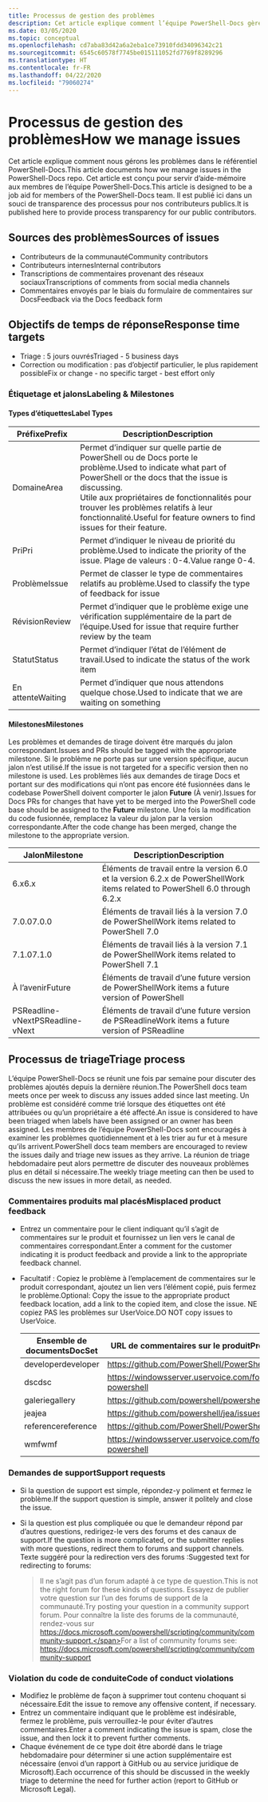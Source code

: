 ```yaml
---
title: Processus de gestion des problèmes
description: Cet article explique comment l’équipe PowerShell-Docs gère les demandes de tirage (pull request).
ms.date: 03/05/2020
ms.topic: conceptual
ms.openlocfilehash: cd7aba83d42a6a2eba1ce73910fdd34096342c21
ms.sourcegitcommit: 6545c60578f7745be015111052fd7769f8289296
ms.translationtype: HT
ms.contentlocale: fr-FR
ms.lasthandoff: 04/22/2020
ms.locfileid: "79060274"
---
```

# <a name="how-we-manage-issues"></a><span data-ttu-id="1e5a3-103">Processus de gestion des problèmes</span><span class="sxs-lookup"><span data-stu-id="1e5a3-103">How we manage issues</span></span>

<span data-ttu-id="1e5a3-104">Cet article explique comment nous gérons les problèmes dans le référentiel PowerShell-Docs.</span><span class="sxs-lookup"><span data-stu-id="1e5a3-104">This article documents how we manage issues in the PowerShell-Docs repo.</span></span> <span data-ttu-id="1e5a3-105">Cet article est conçu pour servir d’aide-mémoire aux membres de l’équipe PowerShell-Docs.</span><span class="sxs-lookup"><span data-stu-id="1e5a3-105">This article is designed to be a job aid for members of the PowerShell-Docs team.</span></span> <span data-ttu-id="1e5a3-106">Il est publié ici dans un souci de transparence des processus pour nos contributeurs publics.</span><span class="sxs-lookup"><span data-stu-id="1e5a3-106">It is published here to provide process transparency for our public contributors.</span></span>

## <a name="sources-of-issues"></a><span data-ttu-id="1e5a3-107">Sources des problèmes</span><span class="sxs-lookup"><span data-stu-id="1e5a3-107">Sources of issues</span></span>

- <span data-ttu-id="1e5a3-108">Contributeurs de la communauté</span><span class="sxs-lookup"><span data-stu-id="1e5a3-108">Community contributors</span></span>
- <span data-ttu-id="1e5a3-109">Contributeurs internes</span><span class="sxs-lookup"><span data-stu-id="1e5a3-109">Internal contributors</span></span>
- <span data-ttu-id="1e5a3-110">Transcriptions de commentaires provenant des réseaux sociaux</span><span class="sxs-lookup"><span data-stu-id="1e5a3-110">Transcriptions of comments from social media channels</span></span>
- <span data-ttu-id="1e5a3-111">Commentaires envoyés par le biais du formulaire de commentaires sur Docs</span><span class="sxs-lookup"><span data-stu-id="1e5a3-111">Feedback via the Docs feedback form</span></span>

## <a name="response-time-targets"></a><span data-ttu-id="1e5a3-112">Objectifs de temps de réponse</span><span class="sxs-lookup"><span data-stu-id="1e5a3-112">Response time targets</span></span>

- <span data-ttu-id="1e5a3-113">Triage : 5 jours ouvrés</span><span class="sxs-lookup"><span data-stu-id="1e5a3-113">Triaged - 5 business days</span></span>
- <span data-ttu-id="1e5a3-114">Correction ou modification : pas d’objectif particulier, le plus rapidement possible</span><span class="sxs-lookup"><span data-stu-id="1e5a3-114">Fix or change - no specific target - best effort only</span></span>

### <a name="labeling--milestones"></a><span data-ttu-id="1e5a3-115">Étiquetage et jalons</span><span class="sxs-lookup"><span data-stu-id="1e5a3-115">Labeling & Milestones</span></span>

#### <a name="label-types"></a><span data-ttu-id="1e5a3-116">Types d’étiquettes</span><span class="sxs-lookup"><span data-stu-id="1e5a3-116">Label Types</span></span>

|<span data-ttu-id="1e5a3-117">Préfixe</span><span class="sxs-lookup"><span data-stu-id="1e5a3-117">Prefix</span></span>  | <span data-ttu-id="1e5a3-118">Description</span><span class="sxs-lookup"><span data-stu-id="1e5a3-118">Description</span></span>                                                         |
|------- | --------------------------------------------------------------------|
|<span data-ttu-id="1e5a3-119">Domaine</span><span class="sxs-lookup"><span data-stu-id="1e5a3-119">Area</span></span>    | <span data-ttu-id="1e5a3-120">Permet d’indiquer sur quelle partie de PowerShell ou de Docs porte le problème.</span><span class="sxs-lookup"><span data-stu-id="1e5a3-120">Used to indicate what part of PowerShell or the docs that the issue is discussing.</span></span><br><span data-ttu-id="1e5a3-121">Utile aux propriétaires de fonctionnalités pour trouver les problèmes relatifs à leur fonctionnalité.</span><span class="sxs-lookup"><span data-stu-id="1e5a3-121">Useful for feature owners to find issues for their feature.</span></span>|
|<span data-ttu-id="1e5a3-122">Pri</span><span class="sxs-lookup"><span data-stu-id="1e5a3-122">Pri</span></span>     | <span data-ttu-id="1e5a3-123">Permet d’indiquer le niveau de priorité du problème.</span><span class="sxs-lookup"><span data-stu-id="1e5a3-123">Used to indicate the priority of the issue.</span></span> <span data-ttu-id="1e5a3-124">Plage de valeurs : 0-4.</span><span class="sxs-lookup"><span data-stu-id="1e5a3-124">Value range 0-4.</span></span>        |
|<span data-ttu-id="1e5a3-125">Problème</span><span class="sxs-lookup"><span data-stu-id="1e5a3-125">Issue</span></span>   | <span data-ttu-id="1e5a3-126">Permet de classer le type de commentaires relatifs au problème.</span><span class="sxs-lookup"><span data-stu-id="1e5a3-126">Used to classify the type of feedback for issue</span></span>                     |
|<span data-ttu-id="1e5a3-127">Révision</span><span class="sxs-lookup"><span data-stu-id="1e5a3-127">Review</span></span>  | <span data-ttu-id="1e5a3-128">Permet d’indiquer que le problème exige une vérification supplémentaire de la part de l’équipe.</span><span class="sxs-lookup"><span data-stu-id="1e5a3-128">Used for issue that require further review by the team</span></span>              |
|<span data-ttu-id="1e5a3-129">Statut</span><span class="sxs-lookup"><span data-stu-id="1e5a3-129">Status</span></span>  | <span data-ttu-id="1e5a3-130">Permet d’indiquer l’état de l’élément de travail.</span><span class="sxs-lookup"><span data-stu-id="1e5a3-130">Used to indicate the status of the work item</span></span>                        |
|<span data-ttu-id="1e5a3-131">En attente</span><span class="sxs-lookup"><span data-stu-id="1e5a3-131">Waiting</span></span> | <span data-ttu-id="1e5a3-132">Permet d’indiquer que nous attendons quelque chose.</span><span class="sxs-lookup"><span data-stu-id="1e5a3-132">Used to indicate that we are waiting on something</span></span>                   |

#### <a name="milestones"></a><span data-ttu-id="1e5a3-133">Milestones</span><span class="sxs-lookup"><span data-stu-id="1e5a3-133">Milestones</span></span>

<span data-ttu-id="1e5a3-134">Les problèmes et demandes de tirage doivent être marqués du jalon correspondant.</span><span class="sxs-lookup"><span data-stu-id="1e5a3-134">Issues and PRs should be tagged with the appropriate milestone.</span></span> <span data-ttu-id="1e5a3-135">Si le problème ne porte pas sur une version spécifique, aucun jalon n’est utilisé.</span><span class="sxs-lookup"><span data-stu-id="1e5a3-135">If the issue is not targeted for a specific version then no milestone is used.</span></span> <span data-ttu-id="1e5a3-136">Les problèmes liés aux demandes de tirage Docs et portant sur des modifications qui n’ont pas encore été fusionnées dans le codebase PowerShell doivent comporter le jalon **Future** (À venir).</span><span class="sxs-lookup"><span data-stu-id="1e5a3-136">Issues for Docs PRs for changes that have yet to be merged into the PowerShell code base should be assigned to the **Future** milestone.</span></span> <span data-ttu-id="1e5a3-137">Une fois la modification du code fusionnée, remplacez la valeur du jalon par la version correspondante.</span><span class="sxs-lookup"><span data-stu-id="1e5a3-137">After the code change has been merged, change the milestone to the appropriate version.</span></span>

|    <span data-ttu-id="1e5a3-138">Jalon</span><span class="sxs-lookup"><span data-stu-id="1e5a3-138">Milestone</span></span>     |                    <span data-ttu-id="1e5a3-139">Description</span><span class="sxs-lookup"><span data-stu-id="1e5a3-139">Description</span></span>                     |
| ---------------- | -------------------------------------------------- |
| <span data-ttu-id="1e5a3-140">6.x</span><span class="sxs-lookup"><span data-stu-id="1e5a3-140">6.x</span></span>              | <span data-ttu-id="1e5a3-141">Éléments de travail entre la version 6.0 et la version 6.2.x de PowerShell</span><span class="sxs-lookup"><span data-stu-id="1e5a3-141">Work items related to PowerShell 6.0 through 6.2.x</span></span> |
| <span data-ttu-id="1e5a3-142">7.0.0</span><span class="sxs-lookup"><span data-stu-id="1e5a3-142">7.0.0</span></span>            | <span data-ttu-id="1e5a3-143">Éléments de travail liés à la version 7.0 de PowerShell</span><span class="sxs-lookup"><span data-stu-id="1e5a3-143">Work items related to PowerShell 7.0</span></span>               |
| <span data-ttu-id="1e5a3-144">7.1.0</span><span class="sxs-lookup"><span data-stu-id="1e5a3-144">7.1.0</span></span>            | <span data-ttu-id="1e5a3-145">Éléments de travail liés à la version 7.1 de PowerShell</span><span class="sxs-lookup"><span data-stu-id="1e5a3-145">Work items related to PowerShell 7.1</span></span>               |
| <span data-ttu-id="1e5a3-146">À l’avenir</span><span class="sxs-lookup"><span data-stu-id="1e5a3-146">Future</span></span>           | <span data-ttu-id="1e5a3-147">Éléments de travail d’une future version de PowerShell</span><span class="sxs-lookup"><span data-stu-id="1e5a3-147">Work items a future version of PowerShell</span></span>          |
| <span data-ttu-id="1e5a3-148">PSReadline-vNext</span><span class="sxs-lookup"><span data-stu-id="1e5a3-148">PSReadline-vNext</span></span> | <span data-ttu-id="1e5a3-149">Éléments de travail d’une future version de PSReadline</span><span class="sxs-lookup"><span data-stu-id="1e5a3-149">Work items a future version of PSReadline</span></span>          |

## <a name="triage-process"></a><span data-ttu-id="1e5a3-150">Processus de triage</span><span class="sxs-lookup"><span data-stu-id="1e5a3-150">Triage process</span></span>

<span data-ttu-id="1e5a3-151">L’équipe PowerShell-Docs se réunit une fois par semaine pour discuter des problèmes ajoutés depuis la dernière réunion.</span><span class="sxs-lookup"><span data-stu-id="1e5a3-151">The PowerShell docs team meets once per week to discuss any issues added since last meeting.</span></span> <span data-ttu-id="1e5a3-152">Un problème est considéré comme trié lorsque des étiquettes ont été attribuées ou qu’un propriétaire a été affecté.</span><span class="sxs-lookup"><span data-stu-id="1e5a3-152">An issue is considered to have been triaged when labels have been assigned or an owner has been assigned.</span></span> <span data-ttu-id="1e5a3-153">Les membres de l’équipe PowerShell-Docs sont encouragés à examiner les problèmes quotidiennement et à les trier au fur et à mesure qu’ils arrivent.</span><span class="sxs-lookup"><span data-stu-id="1e5a3-153">PowerShell docs team members are encouraged to review the issues daily and triage new issues as they arrive.</span></span> <span data-ttu-id="1e5a3-154">La réunion de triage hebdomadaire peut alors permettre de discuter des nouveaux problèmes plus en détail si nécessaire.</span><span class="sxs-lookup"><span data-stu-id="1e5a3-154">The weekly triage meeting can then be used to discuss the new issues in more detail, as needed.</span></span>

### <a name="misplaced-product-feedback"></a><span data-ttu-id="1e5a3-155">Commentaires produits mal placés</span><span class="sxs-lookup"><span data-stu-id="1e5a3-155">Misplaced product feedback</span></span>

- <span data-ttu-id="1e5a3-156">Entrez un commentaire pour le client indiquant qu’il s’agit de commentaires sur le produit et fournissez un lien vers le canal de commentaires correspondant.</span><span class="sxs-lookup"><span data-stu-id="1e5a3-156">Enter a comment for the customer indicating it is product feedback and provide a link to the appropriate feedback channel.</span></span>
- <span data-ttu-id="1e5a3-157">Facultatif : Copiez le problème à l’emplacement de commentaires sur le produit correspondant, ajoutez un lien vers l’élément copié, puis fermez le problème.</span><span class="sxs-lookup"><span data-stu-id="1e5a3-157">Optional: Copy the issue to the appropriate product feedback location, add a link to the copied item, and close the issue.</span></span> <span data-ttu-id="1e5a3-158">NE copiez PAS les problèmes sur UserVoice.</span><span class="sxs-lookup"><span data-stu-id="1e5a3-158">DO NOT copy issues to UserVoice.</span></span>

  | <span data-ttu-id="1e5a3-159">Ensemble de documents</span><span class="sxs-lookup"><span data-stu-id="1e5a3-159">DocSet</span></span>    | <span data-ttu-id="1e5a3-160">URL de commentaires sur le produit</span><span class="sxs-lookup"><span data-stu-id="1e5a3-160">Product Feedback URL</span></span>                                         |
  | --------- | ------------------------------------------------------------ |
  | <span data-ttu-id="1e5a3-161">developer</span><span class="sxs-lookup"><span data-stu-id="1e5a3-161">developer</span></span> | https://github.com/PowerShell/PowerShell/issues/new/choose   |
  | <span data-ttu-id="1e5a3-162">dsc</span><span class="sxs-lookup"><span data-stu-id="1e5a3-162">dsc</span></span>       | https://windowsserver.uservoice.com/forums/301869-powershell |
  | <span data-ttu-id="1e5a3-163">galerie</span><span class="sxs-lookup"><span data-stu-id="1e5a3-163">gallery</span></span>   | https://github.com/powershell/powershellgallery/issues/new   |
  | <span data-ttu-id="1e5a3-164">jea</span><span class="sxs-lookup"><span data-stu-id="1e5a3-164">jea</span></span>       | https://github.com/powershell/jea/issues/new                 |
  | <span data-ttu-id="1e5a3-165">reference</span><span class="sxs-lookup"><span data-stu-id="1e5a3-165">reference</span></span> | https://github.com/PowerShell/PowerShell/issues/new/choose   |
  | <span data-ttu-id="1e5a3-166">wmf</span><span class="sxs-lookup"><span data-stu-id="1e5a3-166">wmf</span></span>       | https://windowsserver.uservoice.com/forums/301869-powershell |

### <a name="support-requests"></a><span data-ttu-id="1e5a3-167">Demandes de support</span><span class="sxs-lookup"><span data-stu-id="1e5a3-167">Support requests</span></span>

- <span data-ttu-id="1e5a3-168">Si la question de support est simple, répondez-y poliment et fermez le problème.</span><span class="sxs-lookup"><span data-stu-id="1e5a3-168">If the support question is simple, answer it politely and close the issue.</span></span>
- <span data-ttu-id="1e5a3-169">Si la question est plus compliquée ou que le demandeur répond par d’autres questions, redirigez-le vers des forums et des canaux de support.</span><span class="sxs-lookup"><span data-stu-id="1e5a3-169">If the question is more complicated, or the submitter replies with more questions, redirect them to forums and support channels.</span></span> <span data-ttu-id="1e5a3-170">Texte suggéré pour la redirection vers des forums :</span><span class="sxs-lookup"><span data-stu-id="1e5a3-170">Suggested text for redirecting to forums:</span></span>

    > <span data-ttu-id="1e5a3-171">Il ne s’agit pas d’un forum adapté à ce type de question.</span><span class="sxs-lookup"><span data-stu-id="1e5a3-171">This is not the right forum for these kinds of questions.</span></span> <span data-ttu-id="1e5a3-172">Essayez de publier votre question sur l’un des forums de support de la communauté.</span><span class="sxs-lookup"><span data-stu-id="1e5a3-172">Try posting your question in a community support forum.</span></span> <span data-ttu-id="1e5a3-173">Pour connaître la liste des forums de la communauté, rendez-vous sur https://docs.microsoft.com/powershell/scripting/community/community-support.</span><span class="sxs-lookup"><span data-stu-id="1e5a3-173">For a list of community forums see: https://docs.microsoft.com/powershell/scripting/community/community-support</span></span>

### <a name="code-of-conduct-violations"></a><span data-ttu-id="1e5a3-174">Violation du code de conduite</span><span class="sxs-lookup"><span data-stu-id="1e5a3-174">Code of conduct violations</span></span>

- <span data-ttu-id="1e5a3-175">Modifiez le problème de façon à supprimer tout contenu choquant si nécessaire.</span><span class="sxs-lookup"><span data-stu-id="1e5a3-175">Edit the issue to remove any offensive content, if necessary.</span></span>
- <span data-ttu-id="1e5a3-176">Entrez un commentaire indiquant que le problème est indésirable, fermez le problème, puis verrouillez-le pour éviter d’autres commentaires.</span><span class="sxs-lookup"><span data-stu-id="1e5a3-176">Enter a comment indicating the issue is spam, close the issue, and then lock it to prevent further comments.</span></span>
- <span data-ttu-id="1e5a3-177">Chaque événement de ce type doit être abordé dans le triage hebdomadaire pour déterminer si une action supplémentaire est nécessaire (envoi d’un rapport à GitHub ou au service juridique de Microsoft).</span><span class="sxs-lookup"><span data-stu-id="1e5a3-177">Each occurrence of this should be discussed in the weekly triage to determine the need for further action (report to GitHub or Microsoft Legal).</span></span>
